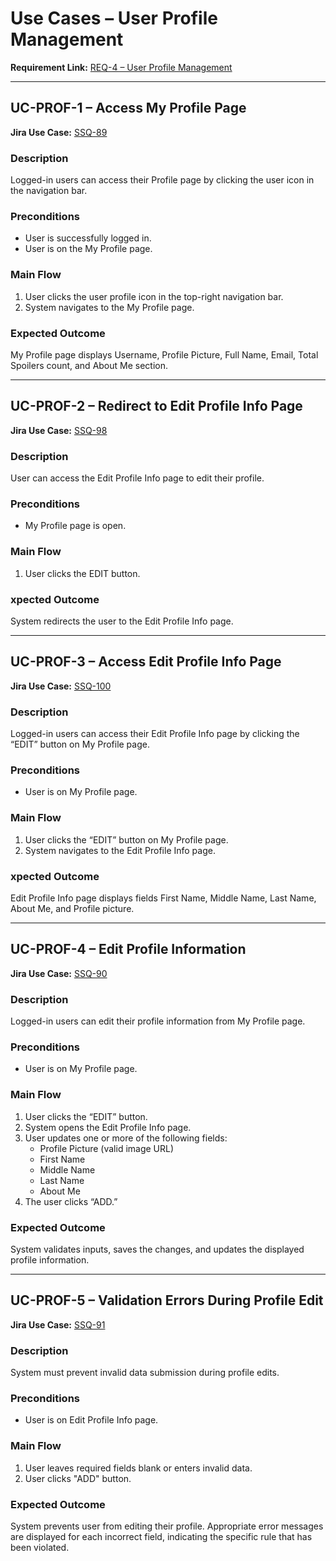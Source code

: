 # Use Cases – User Profile Management

**Requirement Link:** [REQ-4 – User Profile Management](https://storyspoilerqa.atlassian.net/browse/SSQ-88)

---

## UC-PROF-1 – Access My Profile Page
**Jira Use Case:** [SSQ-89](https://storyspoilerqa.atlassian.net/browse/SSQ-89)

### Description
Logged-in users can access their Profile page by clicking the user icon in the navigation bar.

### Preconditions
- User is successfully logged in.
- User is on the My Profile page.

### Main Flow
1. User clicks the user profile icon in the top-right navigation bar.  
2. System navigates to the My Profile page.

### Expected Outcome
My Profile page displays Username, Profile Picture, Full Name, Email, Total Spoilers count, and About Me section.

---

## UC-PROF-2 – Redirect to Edit Profile Info Page
**Jira Use Case:** [SSQ-98](https://storyspoilerqa.atlassian.net/browse/SSQ-98)

### Description
User can access the Edit Profile Info page to edit their profile.

### Preconditions
- My Profile page is open.

### Main Flow
1. User clicks the EDIT button.

### xpected Outcome
System redirects the user to the Edit Profile Info page.

---

## UC-PROF-3 – Access Edit Profile Info Page
**Jira Use Case:** [SSQ-100](https://storyspoilerqa.atlassian.net/browse/SSQ-100)

### Description
Logged-in users can access their Edit Profile Info page by clicking the “EDIT” button on My Profile page.

### Preconditions
- User is on My Profile page.

### Main Flow
1. User clicks the “EDIT” button on My Profile page.  
2. System navigates to the Edit Profile Info page. 

### xpected Outcome
Edit Profile Info page displays fields First Name, Middle Name, Last Name, About Me, and Profile picture.

---

## UC-PROF-4 – Edit Profile Information
**Jira Use Case:** [SSQ-90](https://storyspoilerqa.atlassian.net/browse/SSQ-90)

### Description
Logged-in users can edit their profile information from My Profile page.

### Preconditions
- User is on My Profile page.

### Main Flow
1. User clicks the “EDIT” button.  
2. System opens the Edit Profile Info page.  
3. User updates one or more of the following fields:
   - Profile Picture (valid image URL)
   - First Name
   - Middle Name
   - Last Name
   - About Me  
4. The user clicks “ADD.”  

### Expected Outcome
System validates inputs, saves the changes, and updates the displayed profile information.

---

## UC-PROF-5 – Validation Errors During Profile Edit
**Jira Use Case:** [SSQ-91](https://storyspoilerqa.atlassian.net/browse/SSQ-91)

### Description
System must prevent invalid data submission during profile edits.

### Preconditions
- User is on Edit Profile Info page.

### Main Flow
1. User leaves required fields blank or enters invalid data. 
2. User clicks "ADD" button.

### Expected Outcome
System prevents user from editing their profile. Appropriate error messages are displayed for each incorrect field, indicating the specific rule that has been violated.